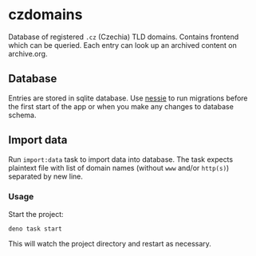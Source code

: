 # czdomains

Database of registered `.cz` (Czechia) TLD domains. Contains frontend which can
be queried. Each entry can look up an archived content on archive.org.

## Database

Entries are stored in sqlite database. Use [nessie](https://deno.land/x/nessie)
to run migrations before the first start of the app or when you make any changes
to database schema.

## Import data

Run `import:data` task to import data into database. The task expects plaintext
file with list of domain names (without `www` and/or `http(s)`) separated by new
line.

### Usage

Start the project:

```
deno task start
```

This will watch the project directory and restart as necessary.
